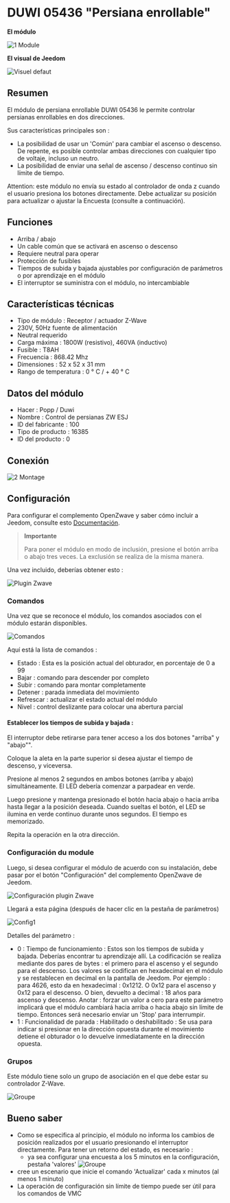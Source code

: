 # DUWI 05436 "Persiana enrollable"

 **El módulo**

![1 Module](images/duwi.05436/1-Module.PNG)

**El visual de Jeedom**

![Visuel defaut](images/duwi.05436/Visuel_defaut.PNG)

## Resumen 

El módulo de persiana enrollable DUWI 05436 le permite controlar persianas enrollables en dos direcciones.

Sus características principales son :

-   La posibilidad de usar un 'Común' para cambiar el ascenso o descenso. De repente, es posible controlar ambas direcciones con cualquier tipo de voltaje, incluso un neutro.
-   La posibilidad de enviar una señal de ascenso / descenso continuo sin límite de tiempo.

Attention: este módulo no envía su estado al controlador de onda z cuando el usuario presiona los botones directamente. Debe actualizar su posición para actualizar o ajustar la Encuesta (consulte a continuación).

## Funciones

-   Arriba / abajo
-   Un cable común que se activará en ascenso o descenso
-   Requiere neutral para operar
-   Protección de fusibles
-   Tiempos de subida y bajada ajustables por configuración de parámetros o por aprendizaje en el módulo
-   El interruptor se suministra con el módulo, no intercambiable

## Características técnicas

-   Tipo de módulo : Receptor / actuador Z-Wave
-   230V, 50Hz fuente de alimentación
-   Neutral requerido
-   Carga máxima : 1800W (resistivo), 460VA (inductivo)
-   Fusible : T8AH
-   Frecuencia : 868.42 Mhz
-   Dimensiones : 52 x 52 x 31 mm
-   Rango de temperatura : 0 ° C / + 40 ° C

## Datos del módulo

-   Hacer : Popp / Duwi
-   Nombre : Control de persianas ZW ESJ
-   ID del fabricante : 100
-   Tipo de producto : 16385
-   ID del producto : 0

## Conexión

![2 Montage](images/duwi.05436/2-Montage.PNG)

## Configuración

Para configurar el complemento OpenZwave y saber cómo incluir a Jeedom, consulte esto [Documentación](https://doc.jeedom.com/es_ES/plugins/automation%20protocol/openzwave/).

> **Importante**
>
> Para poner el módulo en modo de inclusión, presione el botón arriba o abajo tres veces. La exclusión se realiza de la misma manera.

Una vez incluido, deberías obtener esto :

![Plugin Zwave](images/duwi.05436/3-Inclusion.PNG)

### Comandos

Una vez que se reconoce el módulo, los comandos asociados con el módulo estarán disponibles.

![Comandos](images/duwi.05436/4-Commandes.PNG)

Aquí está la lista de comandos :

-   Estado : Esta es la posición actual del obturador, en porcentaje de 0 a 99
-   Bajar : comando para descender por completo
-   Subir : comando para montar completamente
-   Detener : parada inmediata del movimiento
-   Refrescar : actualizar el estado actual del módulo
-   Nivel : control deslizante para colocar una abertura parcial

#### Establecer los tiempos de subida y bajada :

El interruptor debe retirarse para tener acceso a los dos botones "arriba" y "abajo"".

Coloque la aleta en la parte superior si desea ajustar el tiempo de descenso, y viceversa.

Presione al menos 2 segundos en ambos botones (arriba y abajo) simultáneamente. El LED debería comenzar a parpadear en verde.

Luego presione y mantenga presionado el botón hacia abajo o hacia arriba hasta llegar a la posición deseada. Cuando sueltas el botón, el LED se ilumina en verde continuo durante unos segundos. El tiempo es memorizado.

Repita la operación en la otra dirección.

### Configuración du module

Luego, si desea configurar el módulo de acuerdo con su instalación, debe pasar por el botón "Configuración" del complemento OpenZwave de Jeedom.

![Configuración plugin Zwave](images/plugin/bouton_configuration.jpg)

Llegará a esta página (después de hacer clic en la pestaña de parámetros)

![Config1](images/duwi.05436/5-Paramètres.PNG)

Detalles del parámetro :

-   0 : Tiempo de funcionamiento :
Estos son los tiempos de subida y bajada. Deberías encontrar tu aprendizaje allí.
La codificación se realiza mediante dos pares de bytes : el primero para el ascenso y el segundo para el descenso.
Los valores se codifican en hexadecimal en el módulo y se restablecen en decimal en la pantalla de Jeedom.
Por ejemplo : para 4626, esto da en hexadecimal : 0x1212. O 0x12 para el ascenso y 0x12 para el descenso. O bien, devuelto a decimal : 18 años para ascenso y descenso.
Anotar : forzar un valor a cero para este parámetro implicará que el módulo cambiará hacia arriba o hacia abajo sin límite de tiempo. Entonces será necesario enviar un 'Stop' para interrumpir.
-   1 : Funcionalidad de parada : Habilitado o deshabilitado :
Se usa para indicar si presionar en la dirección opuesta durante el movimiento detiene el obturador o lo devuelve inmediatamente en la dirección opuesta.

### Grupos

Este módulo tiene solo un grupo de asociación en el que debe estar su controlador Z-Wave.

![Groupe](images/duwi.05436/6-Groupes.PNG)

## Bueno saber

-   Como se especifica al principio, el módulo no informa los cambios de posición realizados por el usuario presionando el interruptor directamente. Para tener un retorno del estado, es necesario :
    - ya sea configurar una encuesta a los 5 minutos en la configuración, pestaña 'valores'
![Groupe](images/duwi.05436/7-Poll.PNG)
  - cree un escenario que inicie el comando 'Actualizar' cada x minutos (al menos 1 minuto)
-   La operación de configuración sin límite de tiempo puede ser útil para los comandos de VMC
